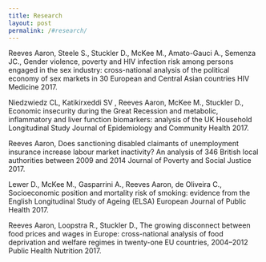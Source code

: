```yaml
---
title: Research
layout: post
permalink: /#research/
---
```


Reeves Aaron, Steele S., Stuckler D., McKee M., Amato-Gauci A., Semenza JC., Gender violence, poverty and HIV infection risk among persons engaged in the sex industry: cross-national analysis of the political economy of sex markets in 30 European and Central Asian countries HIV Medicine 2017.

Niedzwiedz CL, Katikirxeddi SV , Reeves Aaron, McKee M., Stuckler D., Economic insecurity during the Great Recession and metabolic, inflammatory and liver function biomarkers: analysis of the UK Household Longitudinal Study Journal of Epidemiology and Community Health 2017.

Reeves Aaron, Does sanctioning disabled claimants of unemployment insurance increase labour market inactivity? An analysis of 346 British local authorities between 2009 and 2014 Journal of Poverty and Social Justice 2017.

Lewer D., McKee M., Gasparrini A., Reeves Aaron, de Oliveira C., Socioeconomic position and mortality risk of smoking: evidence from the English Longitudinal Study of Ageing (ELSA) European Journal of Public Health 2017.

Reeves Aaron, Loopstra R., Stuckler D., The growing disconnect between food prices and wages in Europe: cross-national analysis of food deprivation and welfare regimes in twenty-one EU countries, 2004–2012 Public Health Nutrition 2017.
